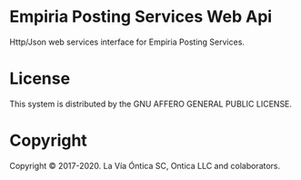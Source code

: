 ﻿# Empiria Posting Services Web Api

  Http/Json web services interface for Empiria Posting Services.

# License

  This system is distributed by the GNU AFFERO GENERAL PUBLIC LICENSE.

# Copyright

  Copyright © 2017-2020. La Vía Óntica SC, Ontica LLC and colaborators.
